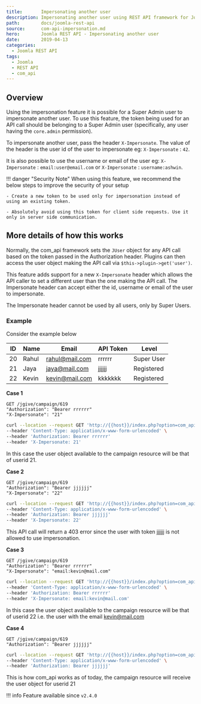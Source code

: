 ```yaml
---
title:       Impersonating another user
description: Impersonating another user using REST API framework for Joomla (com_api)
path:        docs/joomla-rest-api
source:      com-api-impersonation.md
hero:        Joomla REST API - Impersonating another user
date:        2019-04-13
categories:
  - Joomla REST API
tags:
  - Joomla
  - REST API
  - com_api
---
```



## Overview

Using the impersonation feature it is possible for a Super Admin user to impersonate another user. To use this feature, the token being used for an API call should be belonging to a Super Admin user (specifically, any user having the `core.admin` permission).

To impersonate another user, pass the header `X-Impersonate`. The value of the header is the user id of the user to impersonate eg: `X-Impersonate` : `42`.

It is also possible to use the username or email of the user eg: `X-Impersonate` : `email:user@email.com` or `X-Impersonate` : `username:ashwin`.

!!! danger "Security Note"
    When using this feature, we recommend the below steps to improve the security of your setup

    - Create a new token to be used only for impersonation instead of using an existing token.

    - Absolutely avoid using this token for client side requests. Use it only in server side communication.

## More details of how this works

Normally, the com_api framework sets the `JUser` object for any API call based on the token passed in the Authorization header. Plugins can then access the user object making the API call via `$this->plugin->get('user')`.

This feature adds support for a new `X-Impersonate` header which allows the API caller to set a different user than the one making the API call. The Impersonate header can accept either the id, username or email of the user to impersonate.

The Impersonate header cannot be used by all users, only by Super Users.

### Example

Consider the example below

| ID | Name | Email | API Token | Level |
| ---- | ---- | ---- | ---- | ---- |
| 20 | Rahul | rahul@mail.com | rrrrrr | Super User |
| 21 | Jaya | jaya@mail.com | jjjjjj | Registered |
| 22 | Kevin | kevin@mail.com | kkkkkkk | Registered |

**Case 1**
```
GET /jgive/campaign/619
"Authorization": "Bearer rrrrrr"
"X-Impersonate": "21"
```

``` bash
curl --location --request GET 'http://{{host}}/index.php?option=com_api&app=jgive&resource=campaign&id=619&format=raw' \
--header 'Content-Type: application/x-www-form-urlencoded' \
--header 'Authorization: Bearer rrrrrr'
--header 'X-Impersonate: 21'
```

In this case the user object available to the campaign resource will be that of userid 21.

**Case 2**
```
GET /jgive/campaign/619
"Authorization": "Bearer jjjjjj"
"X-Impersonate": "22"
```

``` bash
curl --location --request GET 'http://{{host}}/index.php?option=com_api&app=jgive&resource=campaign&id=619&format=raw' \
--header 'Content-Type: application/x-www-form-urlencoded' \
--header 'Authorization: Bearer jjjjjj'
--header 'X-Impersonate: 22'
```

This API call will return a 403 error since the user with token jjjjjj is not allowed to use impersonation.

**Case 3**
```
GET /jgive/campaign/619
"Authorization": "Bearer rrrrrr"
"X-Impersonate": "email:kevin@mail.com"
```

``` bash
curl --location --request GET 'http://{{host}}/index.php?option=com_api&app=jgive&resource=campaign&id=619&format=raw' \
--header 'Content-Type: application/x-www-form-urlencoded' \
--header 'Authorization: Bearer rrrrrr'
--header 'X-Impersonate: email:kevin@mail.com'
```

In this case the user object available to the campaign resource will be that of userid 22 i.e. the user with the email kevin@mail.com

**Case 4**
```
GET /jgive/campaign/619
"Authorization": "Bearer jjjjjj"
```

``` bash
curl --location --request GET 'http://{{host}}/index.php?option=com_api&app=jgive&resource=campaign&id=619&format=raw' \
--header 'Content-Type: application/x-www-form-urlencoded' \
--header 'Authorization: Bearer jjjjjj'
```

This is how com_api works as of today, the campaign resource will receive the user object for userid 21

!!! info
    Feature available since `v2.4.0`
